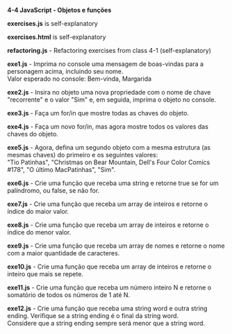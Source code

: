 <strong>4-4 JavaScript - Objetos e funções</strong>

<strong>exercises.js</strong> is self-explanatory

<strong>exercises.html</strong> is self-explanatory

<strong>refactoring.js</strong> - Refactoring exercises from class 4-1 (self-explanatory)

<strong>exe1.js</strong> - Imprima no console uma mensagem de boas-vindas para a personagem acima, incluindo seu nome.<br>
Valor esperado no console: Bem-vinda, Margarida

<strong>exe2.js</strong> - Insira no objeto uma nova propriedade com o nome de chave "recorrente" e o valor "Sim" e, em seguida, imprima o objeto no console.

<strong>exe3.js</strong> - Faça um for/in que mostre todas as chaves do objeto.

<strong>exe4.js</strong> - Faça um novo for/in, mas agora mostre todos os valores das chaves do objeto.

<strong>exe5.js</strong> - Agora, defina um segundo objeto com a mesma estrutura (as mesmas chaves) do primeiro e os seguintes valores:<br>
"Tio Patinhas", "Christmas on Bear Mountain, Dell's Four Color Comics #178", "O último MacPatinhas", "Sim".

<strong>exe6.js</strong> - Crie uma função que receba uma string e retorne true se for um palíndromo, ou false, se não for.

<strong>exe7.js</strong> - Crie uma função que receba um array de inteiros e retorne o índice do maior valor.

<strong>exe8.js</strong> - Crie uma função que receba um array de inteiros e retorne o índice do menor valor.

<strong>exe9.js</strong> - Crie uma função que receba um array de nomes e retorne o nome com a maior quantidade de caracteres.

<strong>exe10.js</strong> - Crie uma função que receba um array de inteiros e retorne o inteiro que mais se repete.

<strong>exe11.js</strong> - Crie uma função que receba um número inteiro N e retorne o somatório de todos os números de 1 até N.

<strong>exe12.js</strong> - Crie uma função que receba uma string word e outra string ending. Verifique se a string ending é o final da string word.<br>
Considere que a string ending sempre será menor que a string word.